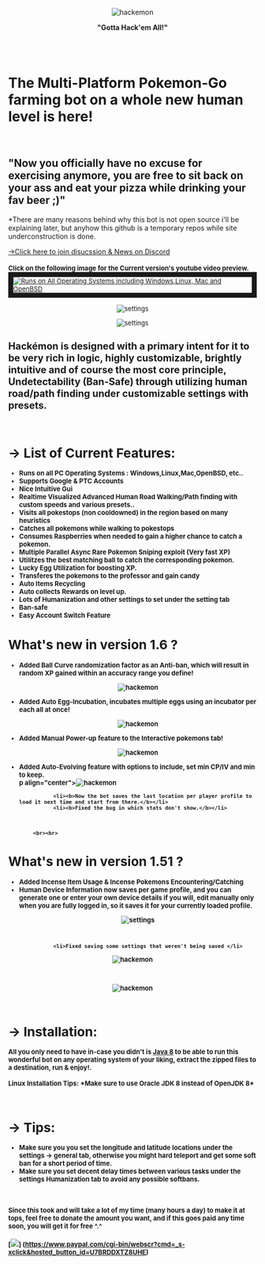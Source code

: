 ﻿
 
<p align="center"><img src="http://puu.sh/qlIQC/7b9adb7a67.png" alt="hackemon"></p>

<p align="center"><b>"Gotta Hack'em All!"</b></p>

<br><br> <h1><b>The Multi-Platform Pokemon-Go farming bot on a whole new human level is here! </b></h1><br><h2><b>"Now</b> you officially have no excuse for exercising anymore, you are free to sit back on your ass and eat your pizza while drinking your fav beer ;)"</h2>
 
 *There are many reasons behind why this bot is not open source i'll be explaining later, but anyhow this github is a temporary repos while site underconstruction is done.
 
 [→Click here to join disucssion & News on Discord](https://discord.gg/mMhuG6q)
 <br><br><font size=2px><b>Click on the following image for the Current version's youtube video preview.</b><font>
<a href="https://www.youtube.com/watch?v=sliGm7nb0Ic&feature=youtu.be" target="_blank"><img src="http://puu.sh/qz8W8/349e3b4816.jpg" 
alt="Runs on All Operating Systems including Windows,Linux, Mac and OpenBSD"  border="10" /></a>

<p align="center"><img src="http://puu.sh/qDJbS/9d1b4a9fdb.png" alt="settings"></p>
<p align="center"><img src="http://puu.sh/qH7Rm/08d37b48f6.png" alt="settings"></p>


<h2><b>Hackémon</b> is designed with a primary intent for it to be very rich in logic, highly customizable, brightly intuitive and of course the most core principle, Undetectability (Ban-Safe) through utilizing human road/path finding under customizable settings with presets.</h2>
<br>
<b><h1>→ List of Current Features:</h1></b>
<b>
<ul>
<li>Runs on all PC Operating Systems : Windows,Linux,Mac,OpenBSD, etc.. </li>
  <li> Supports Google & PTC Accounts</li>
               <li> Nice Intuitive Gui </li>
                <li> <b> Realtime Visualized Advanced Human Road Walking/Path finding with custom speeds and various presets.<b>.</li>
                 <li> Visits all pokestops (non cooldowned) in the region based on many heuristics</li>
                <li> Catches all pokemons while walking to pokestops</li>
                <li> Consumes Raspberries when needed to gain a higher chance to catch a pokemon.</li>
                <li> <b>Multiple Parallel Async Rare Pokemon Sniping exploit (Very fast XP)</b></li>
                <li> Utilitzes the best matching ball to catch the corresponding pokemon.</li>
                <li> Lucky Egg Utilization for boosting XP.</li>
                <li> Transferes the pokemons to the professor and gain candy</li>
                <li>Auto Items Recycling </li>         
                <li> Auto collects Rewards on level up.</li>
                <li> Lots of Humanization and other settings to set under the setting tab</li>
                <li> Ban-safe</li>
                <li> Easy Account Switch Feature</li>
</ul>
</b>


<b><h1>What's new in version 1.6 ?</h1></b>

<ul>
      <li><b>Added Ball Curve randomization factor as an Anti-ban, which will result in random XP gained within an accuracy range you define!</b></li>
      <p align="center"><img src="http://puu.sh/qGJjM/fc98bf42f6.png" alt="hackemon"></p>
               <li><b>Added Auto Egg-Incubation, incubates multiple eggs using an incubator per each all at once!</b></li>
                <p align="center"><img src="http://puu.sh/qGVyo/a22e039ef6.png" alt="hackemon"></p>
               <li><b>Added Manual Power-up feature to the Interactive pokemons tab!</b></li>
                  <p align="center"><img src="http://puu.sh/qH4ac/eb2b65ef8f.png" alt="hackemon"></p>
               <li><b>Added Auto-Evolving feature with options to include, set min CP/IV and min to keep. </b></li>
               p align="center"><img src="http://puu.sh/qGYK6/a28caa3a30.png" alt="hackemon"></p>
               
               <li><b>Now the bot saves the last location per player profile to load it next time and start from there.</b></li>
               <li><b>Fixed the bug in which stats don't show.</b></li>
 </ul>
            <br>
             
           
            <br><br>
<b><h1>What's new in version 1.51 ?</h1></b>

<ul>
            <li><b>Added Incense Item Usage & Incense Pokemons Encountering/Catching</li> 
               <li>Human Device Information now saves per game profile, and you can generate one or enter your own device details if you will, edit manually only when you are fully logged in, so it saves it for your currently loaded profile.<b>
               <p align="center"><img src="http://puu.sh/qDJbS/9d1b4a9fdb.png" alt="settings"></p>
               </li>
               <br>
               
               <li>Fixed saving some settings that weren't being saved </li>
			
</ul>


<p align="center"><img src="http://puu.sh/qBPAE/925a599b90.png" alt="hackemon"></p>
<br>
<p align="center"><img src="http://puu.sh/qBPHR/abdb829935.png" alt="hackemon"></p>




<br>
<b><h1>→ Installation:</h1></b>
<p>
All you only need to have in-case you didn't is <b><a href="http://www.oracle.com/technetwork/java/javase/downloads/jdk8-downloads-2133151.html">Java 8</a></b> to be able to run this wonderful bot on any operating system of your liking, extract the
zipped files to a destination, run & enjoy!.
<br><br>
  <b>  Linux Installation Tips:</b>
*Make sure to use Oracle JDK 8 instead of OpenJDK 8*
    
</p>

<br>
<b><h1>→ Tips:</h1></b>
<ul>
<li>Make sure you you set the longitude and latitude locations under the settings -> general tab, otherwise you might hard teleport and get some soft ban for a short period of time.</li>
<li>Make sure you set decent delay times between various tasks under the settings Humanization tab to avoid any possible softbans.</li>

</ul>
<br>
<p><h4>Since this took and will take a lot of my time (many hours a day) to make it at tops, feel free to donate the amount you want, and if this goes paid any time soon, you will get it for free ^.^</h4></p>

[![](https://www.paypalobjects.com/en_US/i/btn/btn_donateCC_LG.gif)]
(https://www.paypal.com/cgi-bin/webscr?cmd=_s-xclick&hosted_button_id=U7BRDDXTZ8UHE)

	
